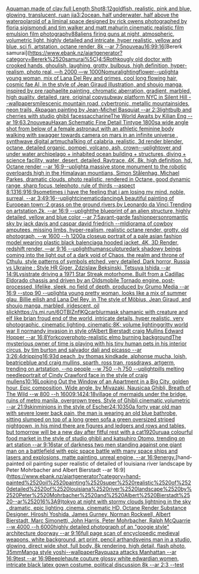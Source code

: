 [Aquaman,made of clay,full Length Shot](https://www.ebank.nz/aiartgenerator?category=Aquaman%2Cmade%2520of%2520clay%2Cfull%2520Length%2520Shot)[8:12](https://www.ebank.nz/aiartgenerator?category=8%3A12)[goldfish, realistic, pink and blue,  glowing, translucent, ruan jia](https://www.ebank.nz/aiartgenerator?category=goldfish%2C%2520realistic%2C%2520pink%2520and%2520blue%2C%2520%2520glowing%2C%2520translucent%2C%2520ruan%2520jia)[3:2](https://www.ebank.nz/aiartgenerator?category=3%3A2)[ocean. half underwater, half above the water](https://www.ebank.nz/aiartgenerator?category=ocean.%2520half%2520underwater%2C%2520half%2520above%2520the%2520water)[polaroid of a liminal space designed by rick owens photographed by floria sigismondi and tim walker  and matt mahurin cinematic realistic film emulsion film photography](https://www.ebank.nz/aiartgenerator?category=polaroid%2520of%2520a%2520liminal%2520space%2520designed%2520by%2520rick%2520owens%2520photographed%2520by%2520floria%2520sigismondi%2520and%2520tim%2520walker%2520%2520and%2520matt%2520mahurin%2520cinematic%2520realistic%2520film%2520emulsion%2520film%2520photography)[88](https://www.ebank.nz/aiartgenerator?category=88)[aliens firing guns at night, atmospheric, volumetric light, highly detailed and intricate, hyper realistic, yellow and blue, sci fi, artstation, octane render, 8k --ar 7:5](https://www.ebank.nz/aiartgenerator?category=aliens%2520firing%2520guns%2520at%2520night%2C%2520atmospheric%2C%2520volumetric%2520light%2C%2520highly%2520detailed%2520and%2520intricate%2C%2520hyper%2520realistic%2C%2520yellow%2520and%2520blue%2C%2520sci%2520fi%2C%2520artstation%2C%2520octane%2520render%2C%25208k%2520--ar%25207%3A5)[nouveau](https://www.ebank.nz/aiartgenerator?category=nouveau)[16:9](https://www.ebank.nz/aiartgenerator?category=16%3A9)[9:16](https://www.ebank.nz/aiartgenerator?category=9%3A16)[Bererk samurai\](https://www.ebank.nz/aiartgenerator?category=Bererk%2520samurai%5C)[4:5](https://www.ebank.nz/aiartgenerator?category=4%3A5)[Rothko](https://www.ebank.nz/aiartgenerator?category=Rothko)[ugly old doctor with crooked hands, ghoulish, laughing, grotty, bulbous, high definition, hyper-realism, photo real, —h 2000 —w 1000](https://www.ebank.nz/aiartgenerator?category=ugly%2520old%2520doctor%2520with%2520crooked%2520hands%2C%2520ghoulish%2C%2520laughing%2C%2520grotty%2C%2520bulbous%2C%2520high%2520definition%2C%2520hyper-realism%2C%2520photo%2520real%2C%2520%E2%80%94h%25202000%2520%E2%80%94w%25201000)[Nomura](https://www.ebank.nz/aiartgenerator?category=Nomura)[lighting](https://www.ebank.nz/aiartgenerator?category=lighting)[flower](https://www.ebank.nz/aiartgenerator?category=flower)[--uplight](https://www.ebank.nz/aiartgenerator?category=--uplight)[a young woman, mix of Lana Del Rey and grimes, cool long flowing hair, cosmic fae AI, in the style of Jean Giraud illustration, and shoujo manga, inspired by pre raphaelite painting, chromatic aberration, gradient, marbled, high quality, detailed, rare, original copy](https://www.ebank.nz/aiartgenerator?category=a%2520young%2520woman%2C%2520mix%2520of%2520Lana%2520Del%2520Rey%2520and%2520grimes%2C%2520cool%2520long%2520flowing%2520hair%2C%2520cosmic%2520fae%2520AI%2C%2520in%2520the%2520style%2520of%2520Jean%2520Giraud%2520illustration%2C%2520and%2520shoujo%2520manga%2C%2520inspired%2520by%2520pre%2520raphaelite%2520painting%2C%2520chromatic%2520aberration%2C%2520gradient%2C%2520marbled%2C%2520high%2520quality%2C%2520detailed%2C%2520rare%2C%2520original%2520copy)[subway platform NYC in Silent Hill --wallpaper](https://www.ebank.nz/aiartgenerator?category=subway%2520platform%2520NYC%2520in%2520Silent%2520Hill%2520--wallpaper)[smile](https://www.ebank.nz/aiartgenerator?category=smile)[scenic mountain road, cybertronic, metallic mountainsides, neon trails, 4k](https://www.ebank.nz/aiartgenerator?category=scenic%2520mountain%2520road%2C%2520cybertronic%2C%2520metallic%2520mountainsides%2C%2520neon%2520trails%2C%25204k)[pagan painting by Jean-Michel Basquiat --ar 2:3](https://www.ebank.nz/aiartgenerator?category=pagan%2520painting%2520by%2520Jean-Michel%2520Basquiat%2520--ar%25202%3A3)[lightbulb and cherries with studio ghibli faces](https://www.ebank.nz/aiartgenerator?category=lightbulb%2520and%2520cherries%2520with%2520studio%2520ghibli%2520faces)[saccharine](https://www.ebank.nz/aiartgenerator?category=saccharine)[The World Awaits by Kilian Eng --ar 19:6](https://www.ebank.nz/aiartgenerator?category=The%2520World%2520Awaits%2520by%2520Kilian%2520Eng%2520--ar%252019%3A6)[3.2](https://www.ebank.nz/aiartgenerator?category=3.2)[nouveau](https://www.ebank.nz/aiartgenerator?category=nouveau)[Haxan Schematic Fine Detail Tintype 1800s](https://www.ebank.nz/aiartgenerator?category=Haxan%2520Schematic%2520Fine%2520Detail%2520Tintype%25201800s)[a wide angle shot from below of a female astronaut with an athletic feminine body walking with swagger towards camera on mars in an infinite universe , synthwave digital art](https://www.ebank.nz/aiartgenerator?category=a%2520wide%2520angle%2520shot%2520from%2520below%2520of%2520a%2520female%2520astronaut%2520with%2520an%2520athletic%2520feminine%2520body%2520walking%2520with%2520swagger%2520towards%2520camera%2520on%2520mars%2520in%2520an%2520infinite%2520universe%2520%2C%2520synthwave%2520digital%2520art)[mucha](https://www.ebank.nz/aiartgenerator?category=mucha)[1](https://www.ebank.nz/aiartgenerator?category=1)[king of calabria, realistic, 3d render blender, octane, detailed organic, pompei, volcano, ash, crown](https://www.ebank.nz/aiartgenerator?category=king%2520of%2520calabria%2C%2520realistic%2C%25203d%2520render%2520blender%2C%2520octane%2C%2520detailed%2520organic%2C%2520pompei%2C%2520volcano%2C%2520ash%2C%2520crown)[--uplight](https://www.ebank.nz/aiartgenerator?category=--uplight)[over and under water  archipelago + inhabited ocean building + structures, diving + science facility, water, desert, detailed, Raytrace, 4K, 8k, high definition, hd, Octane render --ar 16:9](https://www.ebank.nz/aiartgenerator?category=over%2520and%2520under%2520water%2520%2520archipelago%2520%2B%2520inhabited%2520ocean%2520building%2520%2B%2520structures%2C%2520diving%2520%2B%2520science%2520facility%2C%2520water%2C%2520desert%2C%2520detailed%2C%2520Raytrace%2C%25204K%2C%25208k%2C%2520high%2520definition%2C%2520hd%2C%2520Octane%2520render%2520--ar%252016%3A9)[--uplight](https://www.ebank.nz/aiartgenerator?category=--uplight)[a massive stone monument to the robotic overloards high in the Himalayan mountians, Simon Stålenhag, Michael Parkes, dramatic clouds, photo realistic, rendered in Octane, good dynamic range, sharp focus, telephoto, rule of thirds --aspect 8:13](https://www.ebank.nz/aiartgenerator?category=a%2520massive%2520stone%2520monument%2520to%2520the%2520robotic%2520overloards%2520high%2520in%2520the%2520Himalayan%2520mountians%2C%2520Simon%2520St%C3%A5lenhag%2C%2520Michael%2520Parkes%2C%2520dramatic%2520clouds%2C%2520photo%2520realistic%2C%2520rendered%2520in%2520Octane%2C%2520good%2520dynamic%2520range%2C%2520sharp%2520focus%2C%2520telephoto%2C%2520rule%2520of%2520thirds%2520--aspect%25208%3A13)[16:9](https://www.ebank.nz/aiartgenerator?category=16%3A9)[16:9](https://www.ebank.nz/aiartgenerator?category=16%3A9)[sometimes i have the feeling that i am losing my mind, noble, surreal, --ar 3:4](https://www.ebank.nz/aiartgenerator?category=sometimes%2520i%2520have%2520the%2520feeling%2520that%2520i%2520am%2520losing%2520my%2520mind%2C%2520noble%2C%2520surreal%2C%2520--ar%25203%3A4)[9:16](https://www.ebank.nz/aiartgenerator?category=9%3A16)[--uplight](https://www.ebank.nz/aiartgenerator?category=--uplight)[cinematic](https://www.ebank.nz/aiartgenerator?category=cinematic)[dancing](https://www.ebank.nz/aiartgenerator?category=dancing)[A beautiful painting of  European town::2,grass on the ground,rivers,by Leonardo da Vinci,Trending on artstation,2k, --ar 16:9 --uplight](https://www.ebank.nz/aiartgenerator?category=A%2520beautiful%2520painting%2520of%2520%2520European%2520town%3A%3A2%2Cgrass%2520on%2520the%2520ground%2Crivers%2Cby%2520Leonardo%2520da%2520Vinci%2CTrending%2520on%2520artstation%2C2k%2C%2520--ar%252016%3A9%2520--uplight)[the blueprint of an alien structure, highly detailed,  yellow and blue color --ar 7:5](https://www.ebank.nz/aiartgenerator?category=the%2520blueprint%2520of%2520an%2520alien%2520structure%2C%2520highly%2520detailed%2C%2520%2520yellow%2520and%2520blue%2520color%2520--ar%25207%3A5)[avant-garde fashion](https://www.ebank.nz/aiartgenerator?category=avant-garde%2520fashion)[person](https://www.ebank.nz/aiartgenerator?category=person)[romantic sky by jack davis and caspar david friedrich --ml](https://www.ebank.nz/aiartgenerator?category=romantic%2520sky%2520by%2520jack%2520davis%2520and%2520caspar%2520david%2520friedrich%2520--ml)[diorama of cowboy amputees, missing limbs, hyper-realism, realistic octane render, grotty, old photograph, --w 1600 --h 1200](https://www.ebank.nz/aiartgenerator?category=diorama%2520of%2520cowboy%2520amputees%2C%2520missing%2520limbs%2C%2520hyper-realism%2C%2520realistic%2520octane%2520render%2C%2520grotty%2C%2520old%2520photograph%2C%2520--w%25201600%2520--h%25201200)[a closeup portrait of a pale asian fashion model wearing plastic black balenciaga hooded jacket, 4K, 3D Render, redshift render, —ar 9:16 --uplight](https://www.ebank.nz/aiartgenerator?category=a%2520closeup%2520portrait%2520of%2520a%2520pale%2520asian%2520fashion%2520model%2520wearing%2520plastic%2520black%2520balenciaga%2520hooded%2520jacket%2C%25204K%2C%25203D%2520Render%2C%2520redshift%2520render%2C%2520%E2%80%94ar%25209%3A16%2520--uplight)[human](https://www.ebank.nz/aiartgenerator?category=human)[sculpture](https://www.ebank.nz/aiartgenerator?category=sculpture)[dark shadowy beings coming into the light out of a dark void of Chaos, the realm and throne of Cthulu, style patterns of symbols etched, very detailed, Dark horror, Russia vs Ukraine : Style HR Giger, Zdzislaw Beksinski, Tetsuya Ishida --ar 14:9](https://www.ebank.nz/aiartgenerator?category=dark%2520shadowy%2520beings%2520coming%2520into%2520the%2520light%2520out%2520of%2520a%2520dark%2520void%2520of%2520Chaos%2C%2520the%2520realm%2520and%2520throne%2520of%2520Cthulu%2C%2520style%2520patterns%2520of%2520symbols%2520etched%2C%2520very%2520detailed%2C%2520Dark%2520horror%2C%2520Russia%2520vs%2520Ukraine%2520%3A%2520Style%2520HR%2520Giger%2C%2520Zdzislaw%2520Beksinski%2C%2520Tetsuya%2520Ishida%2520--ar%252014%3A9)[Lysistrate driving a 1971 Star Streak motorhome. Built from a Cadillac Eldorado chassis and driven by an Oldsmobile Tornado engine. post-processed, lifelike, sleek, no field of depth, produced by Grumo Media --ar 16:9 --stop 90 --uplight](https://www.ebank.nz/aiartgenerator?category=Lysistrate%2520driving%2520a%25201971%2520Star%2520Streak%2520motorhome.%2520Built%2520from%2520a%2520Cadillac%2520Eldorado%2520chassis%2520and%2520driven%2520by%2520an%2520Oldsmobile%2520Tornado%2520engine.%2520post-processed%2C%2520lifelike%2C%2520sleek%2C%2520no%2520field%2520of%2520depth%2C%2520produced%2520by%2520Grumo%2520Media%2520--ar%252016%3A9%2520--stop%252090%2520--uplight)[a young pretty woman, looks like a mix of summer glau, Billie eilish and Lana Del Rey, in The style of Möbius, Jean Giraud, and shoujo manga, marbled, iridescent, oil slick](https://www.ebank.nz/aiartgenerator?category=a%2520young%2520pretty%2520woman%2C%2520looks%2520like%2520a%2520mix%2520of%2520summer%2520glau%2C%2520Billie%2520eilish%2520and%2520Lana%2520Del%2520Rey%2C%2520in%2520The%2520style%2520of%2520M%C3%B6bius%2C%2520Jean%2520Giraud%2C%2520and%2520shoujo%2520manga%2C%2520marbled%2C%2520iridescent%2C%2520oil%2520slick)[<https://s.mj.run/6OTBlZnflKQ>](https://www.ebank.nz/aiartgenerator?category=%3Chttps%3A//s.mj.run/6OTBlZnflKQ%3E)[car](https://www.ebank.nz/aiartgenerator?category=car)[blur](https://www.ebank.nz/aiartgenerator?category=blur)[mask shamanic  with creature and elf like brian froud end of the world, intricate details, hyper realistic, very photographic, cinematic lighting, cinematic;8K; volume lighting](https://www.ebank.nz/aiartgenerator?category=mask%2520shamanic%2520%2520with%2520creature%2520and%2520elf%2520like%2520brian%2520froud%2520end%2520of%2520the%2520world%2C%2520intricate%2520details%2C%2520hyper%2520realistic%2C%2520very%2520photographic%2C%2520cinematic%2520lighting%2C%2520cinematic%3B8K%3B%2520volume%2520lighting)[gritty world war II normandy invasion in style ofAlbert Bierstadt craig Mullins Edward Hopper --ar 16:8](https://www.ebank.nz/aiartgenerator?category=gritty%2520world%2520war%2520II%2520normandy%2520invasion%2520in%2520style%2520ofAlbert%2520Bierstadt%2520craig%2520Mullins%2520Edward%2520Hopper%2520--ar%252016%3A8)[York](https://www.ebank.nz/aiartgenerator?category=York)[cover](https://www.ebank.nz/aiartgenerator?category=cover)[photo-realistic elmo burning background](https://www.ebank.nz/aiartgenerator?category=photo-realistic%2520elmo%2520burning%2520background)[The mysterious owner of time is playing with his tiny human pets in his interior circus, by tim burton and salvador dali and picasso --ar 3:2](https://www.ebank.nz/aiartgenerator?category=The%2520mysterious%2520owner%2520of%2520time%2520is%2520playing%2520with%2520his%2520tiny%2520human%2520pets%2520in%2520his%2520interior%2520circus%2C%2520by%2520tim%2520burton%2520and%2520salvador%2520dali%2520and%2520picasso%2520--ar%25203%3A2)[6:4](https://www.ebank.nz/aiartgenerator?category=6%3A4)[dripping](https://www.ebank.nz/aiartgenerator?category=dripping)[16:9](https://www.ebank.nz/aiartgenerator?category=16%3A9)[3d peach ,by thomas kindkade, alphonse mucha, loish, beatriceblue and craig mullins, sparth, ross tran, rossdraws, artgerm, trending on artstation, --no people --w 750 --h 750 --uplight](https://www.ebank.nz/aiartgenerator?category=3d%2520peach%2520%2Cby%2520thomas%2520kindkade%2C%2520alphonse%2520mucha%2C%2520loish%2C%2520beatriceblue%2520and%2520craig%2520mullins%2C%2520sparth%2C%2520ross%2520tran%2C%2520rossdraws%2C%2520artgerm%2C%2520trending%2520on%2520artstation%2C%2520--no%2520people%2520--w%2520750%2520--h%2520750%2520--uplight)[](https://www.ebank.nz/aiartgenerator?category=)[pills melting needle](https://www.ebank.nz/aiartgenerator?category=pills%2520melting%2520needle)[portrait of Cindy Crawford face in the style of craig mullens](https://www.ebank.nz/aiartgenerator?category=portrait%2520of%2520Cindy%2520Crawford%2520face%2520in%2520the%2520style%2520of%2520craig%2520mullens)[10:16](https://www.ebank.nz/aiartgenerator?category=10%3A16)[Looking Out the Window of an Apartment in a Big City, golden hour, Epic composition, Wide angle, by Miyazaki, Nausicaa Ghibli, Breath of The Wild --w 800 --h 1600](https://www.ebank.nz/aiartgenerator?category=Looking%2520Out%2520the%2520Window%2520of%2520an%2520Apartment%2520in%2520a%2520Big%2520City%2C%2520golden%2520hour%2C%2520Epic%2520composition%2C%2520Wide%2520angle%2C%2520by%2520Miyazaki%2C%2520Nausicaa%2520Ghibli%2C%2520Breath%2520of%2520The%2520Wild%2520--w%2520800%2520--h%25201600)[9:14](https://www.ebank.nz/aiartgenerator?category=9%3A14)[24:18](https://www.ebank.nz/aiartgenerator?category=24%3A18)[village of mermaids under the bridge, ruins of metro manila, overgrown trees, Style of Ghibli,cinematic,volumetric --ar 21:9](https://www.ebank.nz/aiartgenerator?category=village%2520of%2520mermaids%2520under%2520the%2520bridge%2C%2520ruins%2520of%2520metro%2520manila%2C%2520overgrown%2520trees%2C%2520Style%2520of%2520Ghibli%2Ccinematic%2Cvolumetric%2520--ar%252021%3A9)[skin](https://www.ebank.nz/aiartgenerator?category=skin)[minions in the style of Escher](https://www.ebank.nz/aiartgenerator?category=minions%2520in%2520the%2520style%2520of%2520Escher)[24:10](https://www.ebank.nz/aiartgenerator?category=24%3A10)[350](https://www.ebank.nz/aiartgenerator?category=350)[a forty year old man with severe lower back pain, the man is wearing an old blue bathrobe, sitting slumped on top of a long green sofa a green oversized striped nightgown, in his mind there are figures and ledgers and rows and tables, but tomorrow will be a new day after fitful rest with a cat](https://www.ebank.nz/aiartgenerator?category=a%2520forty%2520year%2520old%2520man%2520with%2520severe%2520lower%2520back%2520pain%2C%2520the%2520man%2520is%2520wearing%2520an%2520old%2520blue%2520bathrobe%2C%2520sitting%2520slumped%2520on%2520top%2520of%2520a%2520long%2520green%2520sofa%2520a%2520green%2520oversized%2520striped%2520nightgown%2C%2520in%2520his%2520mind%2520there%2520are%2520figures%2520and%2520ledgers%2520and%2520rows%2520and%2520tables%2C%2520but%2520tomorrow%2520will%2520be%2520a%2520new%2520day%2520after%2520fitful%2520rest%2520with%2520a%2520cat)[1920](https://www.ebank.nz/aiartgenerator?category=1920)[urua](https://www.ebank.nz/aiartgenerator?category=urua)[a colourful food market in the style of studio ghibli and katsuhiro Otomo, trending on art station --ar 9:16](https://www.ebank.nz/aiartgenerator?category=a%2520colourful%2520food%2520market%2520in%2520the%2520style%2520of%2520studio%2520ghibli%2520and%2520katsuhiro%2520Otomo%2C%2520trending%2520on%2520art%2520station%2520--ar%25209%3A16)[star of darkness two men standing against one giant man on a battlefield with epic space battle with many space ships and lasers and explosions, matte painting, unreal engine, --ar 16:9](https://www.ebank.nz/aiartgenerator?category=star%2520of%2520darkness%2520two%2520men%2520standing%2520against%2520one%2520giant%2520man%2520on%2520a%2520battlefield%2520with%2520epic%2520space%2520battle%2520with%2520many%2520space%2520ships%2520and%2520lasers%2520and%2520explosions%2C%2520matte%2520painting%2C%2520unreal%2520engine%2C%2520--ar%252016%3A9)[energy.](https://www.ebank.nz/aiartgenerator?category=energy.)[hand-painted oil painting super realistic of detailed of louisiana river landscape by Peter Mohrbacher and Albert Bierstadt --ar 16:9](https://www.ebank.nz/aiartgenerator?category=hand-painted%2520oil%2520painting%2520super%2520realistic%2520of%2520detailed%2520of%2520louisiana%2520river%2520landscape%2520by%2520Peter%2520Mohrbacher%2520and%2520Albert%2520Bierstadt%2520--ar%252016%3A9)[tokyo at night with stormy clouds lightning in the sky , dramatic, epic lighting ,cinema, cinematic HD, Octane Render Substance Designer. Hiroshi Yoshida, James Gurney, Norman Rockwell, Albert Bierstadt, Marc Simonetti, John Harris, Peter Mohrbacher, Ralph McQuarrie --w 4000 --h 6000](https://www.ebank.nz/aiartgenerator?category=tokyo%2520at%2520night%2520with%2520stormy%2520clouds%2520lightning%2520in%2520the%2520sky%2520%2C%2520dramatic%2C%2520epic%2520lighting%2520%2Ccinema%2C%2520cinematic%2520HD%2C%2520Octane%2520Render%2520Substance%2520Designer.%2520Hiroshi%2520Yoshida%2C%2520James%2520Gurney%2C%2520Norman%2520Rockwell%2C%2520Albert%2520Bierstadt%2C%2520Marc%2520Simonetti%2C%2520John%2520Harris%2C%2520Peter%2520Mohrbacher%2C%2520Ralph%2520McQuarrie%2520--w%25204000%2520--h%25206000)[highly detailed photograph of an "googie style" architecture doorway --ar 9:16](https://www.ebank.nz/aiartgenerator?category=highly%2520detailed%2520photograph%2520of%2520an%2520%22googie%2520style%22%2520architecture%2520doorway%2520--ar%25209%3A16)[full page scan of encyclopedic medieval weapons, white background, art print, pencil art](https://www.ebank.nz/aiartgenerator?category=full%2520page%2520scan%2520of%2520encyclopedic%2520medieval%2520weapons%2C%2520white%2520background%2C%2520art%2520print%2C%2520pencil%2520art)[hands](https://www.ebank.nz/aiartgenerator?category=hands)[veins man in a studio, glowing, direct wide shot, full body, 8k rendering, high detail, flash photo, 35mm](https://www.ebank.nz/aiartgenerator?category=veins%2520man%2520in%2520a%2520studio%2C%2520glowing%2C%2520direct%2520wide%2520shot%2C%2520full%2520body%2C%25208k%2520rendering%2C%2520high%2520detail%2C%2520flash%2520photo%2C%252035mm)[Manga style yoshi](https://www.ebank.nz/aiartgenerator?category=Manga%2520style%2520yoshi)[--wallpaper](https://www.ebank.nz/aiartgenerator?category=--wallpaper)[Rayquaza attacks Manhattan --ar 16:9](https://www.ebank.nz/aiartgenerator?category=Rayquaza%2520attacks%2520Manhattan%2520--ar%252016%3A9)[test --ar 16:9](https://www.ebank.nz/aiartgenerator?category=test%2520--ar%252016%3A9)[Beeple](https://www.ebank.nz/aiartgenerator?category=Beeple)[haute couture glossy white edwardian women, intricate black latex gown costume, political discussion 8k --ar 2:3 --test](https://www.ebank.nz/aiartgenerator?category=haute%2520couture%2520glossy%2520white%2520edwardian%2520women%2C%2520intricate%2520black%2520latex%2520gown%2520costume%2C%2520political%2520discussion%25208k%2520--ar%25202%3A3%2520--test)